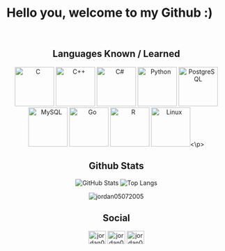 # **Hello you, welcome to my Github :)**  
<div align="center">

<br/>  

## **Languages ​​Known / Learned**  

<p align="center">  
<img src="https://profilinator.rishav.dev/skills-assets/c-original.svg" alt="C" height="90" />
<img src="https://profilinator.rishav.dev/skills-assets/cplusplus-original.svg" alt="C++" height="90" />
<img src="https://profilinator.rishav.dev/skills-assets/csharp-original.svg" alt="C#" height="90" />
<img src="https://profilinator.rishav.dev/skills-assets/python-original.svg" alt="Python" height="90" />
<img src="https://profilinator.rishav.dev/skills-assets/postgresql-original-wordmark.svg" alt="PostgreSQL" height="90" />
<img src="https://profilinator.rishav.dev/skills-assets/mysql-original-wordmark.svg" alt="MySQL" height="90" />
<img src="https://profilinator.rishav.dev/skills-assets/go-original.svg" alt="Go" height=90" />
<img src="https://profilinator.rishav.dev/skills-assets/r.svg" alt="R" height="90" />
<img src="https://profilinator.rishav.dev/skills-assets/linux-original.svg" alt="Linux" height="90" /><\p>


<br/>  

## Github Stats  
![GitHub Stats](https://github-readme-stats.vercel.app/api?username=jordan05072005&theme=tokyonight)
![Top Langs](https://github-readme-stats.vercel.app/api/top-langs?username=jordan05072005&layout=compact&theme=tokyonight)

<img src="https://komarev.com/ghpvc/?username=jordan05072005&label=Profile%20views&color=0e75b6&style=flat" alt="jordan05072005" />

## Social
<p align="center">
<a href="https://instagram.com/jordan050705" target="blank"><img align="center" src="https://raw.githubusercontent.com/rahuldkjain/github-profile-readme-generator/master/src/images/icons/Social/instagram.svg" alt="jordan050705" height="30" width="40" /></a>
<a href="https://discord.com/jordan0507" target="blank"><img align="center" src="https://raw.githubusercontent.com/rahuldkjain/github-profile-readme-generator/master/src/images/icons/Social/discord.svg" alt="jordan0507" height="30" width="40" /></a>
<a href="https://instagram.com/jordan0507" target="blank"><img align="center" src="https://raw.githubusercontent.com/rahuldkjain/github-profile-readme-generator/master/src/images/icons/Social/discord.svg" alt="jordan0507" height="30" width="40" /></a>



<br/>  
</div>
